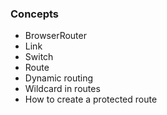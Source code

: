 ### Concepts

- BrowserRouter
- Link
- Switch
- Route
- Dynamic routing
- Wildcard in routes
- How to create a protected route
